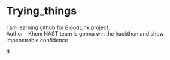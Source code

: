 # Trying_things
I am learning github for BloodLink project.
<br>
Author - Khem
NAST team is gonna win the hackthon and show impenetrable confidence

d